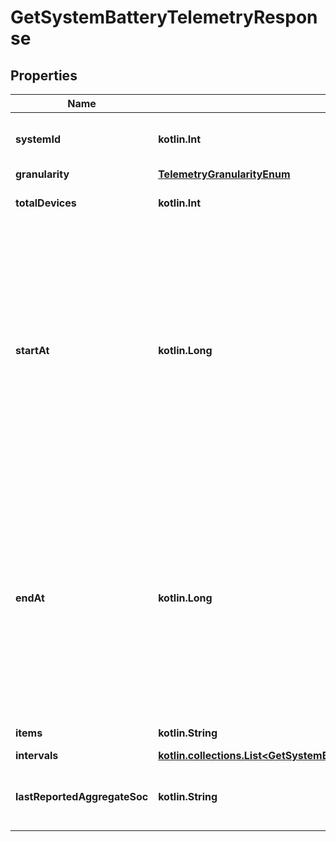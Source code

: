 
# GetSystemBatteryTelemetryResponse

## Properties
Name | Type | Description | Notes
------------ | ------------- | ------------- | -------------
**systemId** | **kotlin.Int** | Unique numeric ID of the system. |  [optional]
**granularity** | [**TelemetryGranularityEnum**](TelemetryGranularityEnum.md) |  |  [optional]
**totalDevices** | **kotlin.Int** | Number of batteries in the site. |  [optional]
**startAt** | **kotlin.Long** | Start time of the data series. Either start_date or start_at will be present. By default start_at will appear in response. If start_date parameter is passed in the url then start_date field will appear in response. |  [optional]
**endAt** | **kotlin.Long** | End time of the data series. Either end_date or end_at will be present. By default end_at will appear in response. If end_date parameter is passed in the url then end_date field will appear in response. |  [optional]
**items** | **kotlin.String** | List key &#39;intervals&#39;. |  [optional]
**intervals** | [**kotlin.collections.List&lt;GetSystemBatteryTelemetryResponseIntervalsInner&gt;**](GetSystemBatteryTelemetryResponseIntervalsInner.md) |  |  [optional]
**lastReportedAggregateSoc** | **kotlin.String** | Last reported aggregate soc percentage. |  [optional]



